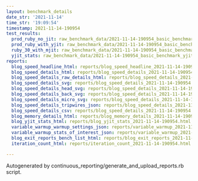 ```yaml
---
layout: benchmark_details
date_str: '2021-11-14'
time_str: '19:09:54'
timestamp: 2021-11-14-190954
test_results:
  prod_ruby_no_jit: raw_benchmark_data/2021-11-14-190954_basic_benchmark_prod_ruby_no_jit.json
  prod_ruby_with_yjit: raw_benchmark_data/2021-11-14-190954_basic_benchmark_prod_ruby_with_yjit.json
  ruby_30_with_mjit: raw_benchmark_data/2021-11-14-190954_basic_benchmark_ruby_30_with_mjit.json
  yjit_stats: raw_benchmark_data/2021-11-14-190954_basic_benchmark_yjit_stats.json
reports:
  blog_speed_headline_html: reports/blog_speed_headline_2021-11-14-190954.html
  blog_speed_details_html: reports/blog_speed_details_2021-11-14-190954.html
  blog_speed_details_raw_details_html: reports/blog_speed_details_2021-11-14-190954.raw_details.html
  blog_speed_details_svg: reports/blog_speed_details_2021-11-14-190954.svg
  blog_speed_details_head_svg: reports/blog_speed_details_2021-11-14-190954.head.svg
  blog_speed_details_back_svg: reports/blog_speed_details_2021-11-14-190954.back.svg
  blog_speed_details_micro_svg: reports/blog_speed_details_2021-11-14-190954.micro.svg
  blog_speed_details_tripwires_json: reports/blog_speed_details_2021-11-14-190954.tripwires.json
  blog_speed_details_csv: reports/blog_speed_details_2021-11-14-190954.csv
  blog_memory_details_html: reports/blog_memory_details_2021-11-14-190954.html
  blog_yjit_stats_html: reports/blog_yjit_stats_2021-11-14-190954.html
  variable_warmup_warmup_settings_json: reports/variable_warmup_2021-11-14-190954.warmup_settings.json
  variable_warmup_stats_of_interest_json: reports/variable_warmup_2021-11-14-190954.stats_of_interest.json
  blog_exit_reports_bench_list_html: reports/blog_exit_reports_2021-11-14-190954.bench_list.html
  iteration_count_html: reports/iteration_count_2021-11-14-190954.html

---
```

Autogenerated by continuous_reporting/generate_and_upload_reports.rb script.
